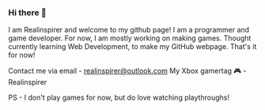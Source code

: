 ### Hi there 👋
I am Realinspirer and welcome to my github page! I am a programmer and game developer.
For now, I am mostly working on making games. Thought currently learning Web Development, to make my GitHub webpage.
That's it for now!

Contact me via email - realinspirer@outlook.com
My Xbox gamertag 🎮 - Realinspirer

PS - I don't play games for now, but do love watching playthroughs!

<!--
**Realinspirer/Realinspirer** is a ✨ _special_ ✨ repository because its `README.md` (this file) appears on your GitHub profile.

Here are some ideas to get you started:

- 🔭 I’m currently working on ...
- 🌱 I’m currently learning ...
- 👯 I’m looking to collaborate on ...
- 🤔 I’m looking for help with ...
- 💬 Ask me about ...
- 📫 How to reach me: ...
- 😄 Pronouns: ...
- ⚡ Fun fact: ...
-->
